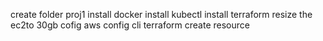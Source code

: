 create folder proj1
install docker
install kubectl
install terraform
resize the ec2to 30gb
cofig aws config cli
terraform create resource
